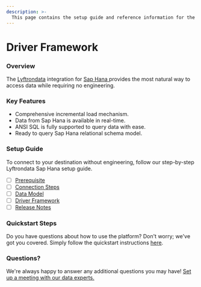```yaml
---
description: >-
  This page contains the setup guide and reference information for the Sap Hana source connector.
---
```


# Driver Framework

### Overview

The [Lyftrondata](https://www.lyftrondata.com/) integration for [Sap Hana](https://www.lyftrondata.com/integration/sap-hana/)[ ](https://www.lyftrondata.com/integration/sap-hana/)provides the most natural way to access data while requiring no engineering.

### Key Features

* Comprehensive incremental load mechanism.
* Data from Sap Hana is available in real-time.&#x20;
* ANSI SQL is fully supported to query data with ease.
* Ready to query Sap Hana relational schema model.

### Setup Guide

To connect to your destination without engineering, follow our step-by-step Lyftrondata Sap Hana setup guide.

* [ ] [Prerequisite](../../technology-analytics/sap-hana/prerequisite.md)
* [ ] [Connection Steps](../../technology-analytics/sap-hana/connection-steps.md)
* [ ] [Data Model](../../technology-analytics/sap-hana/data-model/)
* [ ] [Driver Framework](../../technology-analytics/sap-hana/driver-framework/)
* [ ] [Release Notes](../../technology-analytics/sap-hana/release-notes.md)

### Quickstart Steps

Do you have questions about how to use the platform? Don't worry; we've got you covered. Simply follow the quickstart instructions [here](../../../quickstart-steps.md).

### Questions? <a href="#questions" id="questions"></a>

We're always happy to answer any additional questions you may have! [Set up a meeting with our data experts.](https://www.lyftrondata.com/book-a-meeting/)


